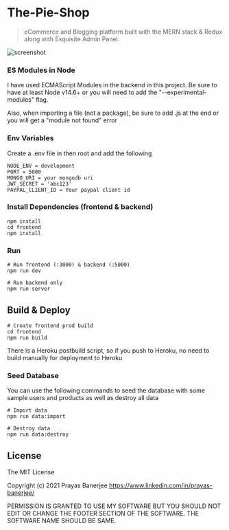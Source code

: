 # The-Pie-Shop

> eCommerce and Blogging platform built with the MERN stack & Redux along with Exquisite Admin Panel.

![screenshot](<https://github.com/banerjeePrayas/The-Pie-Shop/blob/main/uploads/Screenshot%20(155).png>)

### ES Modules in Node

I have used ECMAScript Modules in the backend in this project. Be sure to have at least Node v14.6+ or you will need to add the "--experimental-modules" flag.

Also, when importing a file (not a package), be sure to add .js at the end or you will get a "module not found" error

### Env Variables

Create a .env file in then root and add the following

```
NODE_ENV = development
PORT = 5000
MONGO_URI = your mongodb uri
JWT_SECRET = 'abc123'
PAYPAL_CLIENT_ID = Your paypal client id
```

### Install Dependencies (frontend & backend)

```
npm install
cd frontend
npm install
```

### Run

```
# Run frontend (:3000) & backend (:5000)
npm run dev

# Run backend only
npm run server
```

## Build & Deploy

```
# Create frontend prod build
cd frontend
npm run build
```

There is a Heroku postbuild script, so if you push to Heroku, no need to build manually for deployment to Heroku

### Seed Database

You can use the following commands to seed the database with some sample users and products as well as destroy all data

```
# Import data
npm run data:import

# Destroy data
npm run data:destroy
```

## License

The MIT License

Copyright (c) 2021 Prayas Banerjee https://www.linkedin.com/in/prayas-banerjee/

PERMISSION IS GRANTED TO USE MY SOFTWARE BUT YOU SHOULD NOT EDIT OR CHANGE THE FOOTER
SECTION OF THE SOFTWARE. THE SOFTWARE NAME SHOULD BE SAME.
